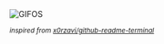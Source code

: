 <div align="justify">
<picture>
    <source media="(prefers-color-scheme: dark)" srcset="https://i.ibb.co/gZvxqhgz/output-gif.gif">
    <source media="(prefers-color-scheme: light)" srcset="https://i.ibb.co/gZvxqhgz/output-gif.gif">
    <img alt="GIFOS" src="https://i.ibb.co/gZvxqhgz/output-gif.gif">
</picture>

<sub><i>inspired from [x0rzavi/github-readme-terminal](https://github.com/x0rzavi/github-readme-terminal)</i></sub>

</div>

<!-- Image deletion URL: https://ibb.co/r2bV8Ny4/7acf88cfd21850a43a9adceada04ca11 -->